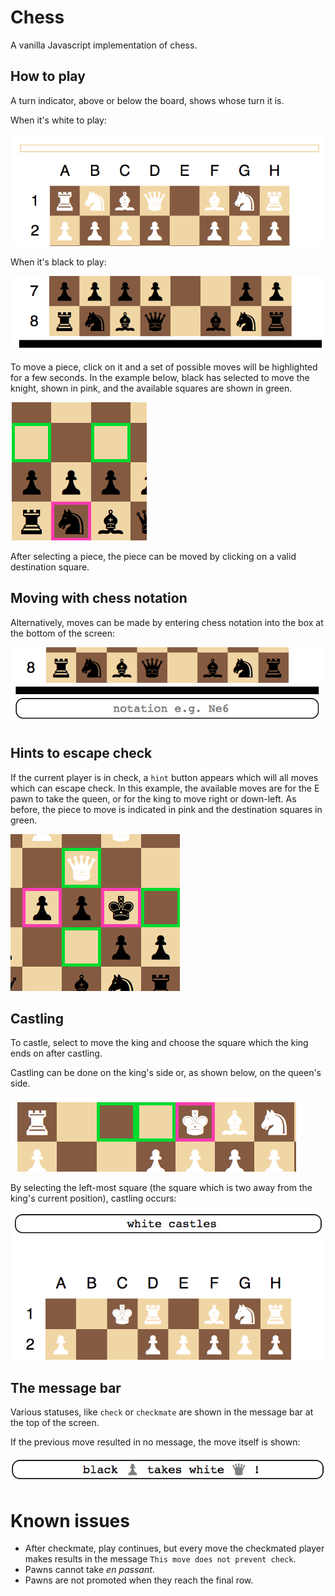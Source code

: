 # Chess
A vanilla Javascript implementation of chess.

## How to play
A turn indicator, above or below the board, shows whose turn it is.

When it's white to play:

![white indicator](images/turn-indicator1.png)

When it's black to play:

![black indicator](images/turn-indicator2.png)

To move a piece, click on it and a set of possible moves will be highlighted for a few seconds. In the example below, black has selected to move the knight, shown in pink, and the available squares are shown in green.

![Knight moves](images/move-highlighting.png)

After selecting a piece, the piece can be moved by clicking on a valid destination square.

## Moving with chess notation

Alternatively, moves can be made by entering chess notation into the box at the bottom of the screen:

![Notation](images/notation.png)

## Hints to escape check

If the current player is in check, a `hint` button appears which will all moves which can escape check. In this example, the available moves are for the E pawn to take the queen, or for the king to move right or down-left. As before, the piece to move is indicated in pink and the destination squares in green.

![Hints](images/hints.png)


## Castling

To castle, select to move the king and choose the square which the king ends on after castling.

Castling can be done on the king's side or, as shown below, on the queen's side.

![Castling 1](images/castling1.png)

By selecting the left-most square (the square which is two away from the king's current position), castling occurs:

![Castling 2](images/castling2.png)


## The message bar

Various statuses, like `check` or `checkmate` are shown in the message bar at the top of the screen.

If the previous move resulted in no message, the move itself is shown:

![Message bar](images/message-bar.png)

# Known issues

* After checkmate, play continues, but every move the checkmated player makes results in the message `This move does not prevent check`.
* Pawns cannot take *en passant*.
* Pawns are not promoted when they reach the final row.
